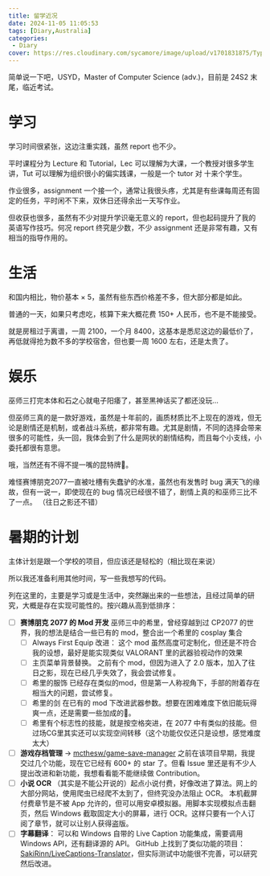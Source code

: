 ```yaml
---
title: 留学近况
date: 2024-11-05 11:05:53
tags: [Diary,Australia]
categories: 
 - Diary
cover: https://res.cloudinary.com/sycamore/image/upload/v1701831875/Typera/diary-cover.jpg
---
```


简单说一下吧，USYD，Master of Computer Science (adv.)，目前是 24S2 末尾，临近考试。

# 学习

学习时间很紧张，这边注重实践，虽然 report 也不少。

平时课程分为 Lecture 和 Tutorial，Lec 可以理解为大课，一个教授对很多学生讲，Tut 可以理解为组织很小的偏实践课，一般是一个 tutor 对 十来个学生。

作业很多，assignment 一个接一个，通常让我很头疼，尤其是有些课每周还有固定的任务，平时闲不下来，双休日还得余出一天写作业。

但收获也很多，虽然有不少对提升学识毫无意义的 report，但也起码提升了我的英语写作技巧。何况 report 终究是少数，不少 assignment 还是非常有趣，又有相当的指导作用的。

# 生活

和国内相比，物价基本 × 5，虽然有些东西价格差不多，但大部分都是如此。

普通的一天，如果只考虑吃，核算下来大概花费 150+ 人民币，也不是不能接受。

就是房租过于离谱，一周 2100，一个月 8400，这基本是悉尼这边的最低价了，再低就得抢为数不多的学校宿舍，但也要一周 1600 左右，还是太贵了。

# 娱乐

巫师三打完本体和石之心就电子阳痿了，甚至黑神话买了都还没玩...

但巫师三真的是一款好游戏，虽然是十年前的，画质材质比不上现在的游戏，但无论是剧情还是机制，或者战斗系统，都非常有趣。尤其是剧情，不同的选择会带来很多的可能性，头一回，我体会到了什么是网状的剧情结构，而且每个小支线，小委托都很有意思。

哦，当然还有不得不提一嘴的昆特牌🐶。

难怪赛博朋克2077一直被吐槽有失蠢驴的水准，虽然也有发售时 bug 满天飞的缘故，但有一说一，即使现在的 bug 情况已经很不错了，剧情上真的和巫师三比不了一点。
（往日之影还不错）

# 暑期的计划

主体计划是跟一个学校的项目，但应该还是轻松的（相比现在来说）

所以我还准备利用其他时间，写一些我想写的代码。

列在这里的，主要是学习或是生活中，突然蹦出来的一些想法，且经过简单的研究，大概是存在实现可能性的。按兴趣从高到低排序：

-   [ ] **赛博朋克 2077 的 Mod 开发**
    巫师三中的希里，曾经穿越到过 CP2077 的世界，我的想法是结合一些已有的 mod，整合出一个希里的 cosplay 集合
    -   [ ] Always First Equip 改进：
        这个 mod 虽然高度可定制化，但还是不符合我的设想，最好是能实现类似 VALORANT 里的武器验视动作的效果
    -   [ ] 主页菜单背景替换。
        之前有个 mod，但因为进入了 2.0 版本，加入了往日之影，现在已经几乎失效了，我会尝试修复。
    -   [ ] 希里的服饰
        已经存在类似的mod，但是第一人称视角下，手部的附着存在相当大的问题，尝试修复。
    -   [ ] 希里的剑
        在已有的 mod 下改进武器参数。想要在困难难度下依旧能玩得爽一点，还是需要一些加成的🐶。
    -   [ ] 希里有个标志性的技能，就是按空格突进，在 2077 中有类似的技能。但过场CG里其实还可以实现空间转移（这个功能仅仅还只是设想，感觉难度太大）
-   [ ] **游戏存档管理** -> [mcthesw/game-save-manager](https://github.com/mcthesw/game-save-manager)
    之前在该项目早期，我提交过几个功能，现在它已经有 600+ 的 star 了。但看 Issue 里还是有不少人提出改进和新功能，我想看看能不能继续做 Contribution。
-   [ ] **小说 OCR**
    （其实是不能公开说的）起点小说付费，好像改进了算法。网上的大部分网站，使用爬虫已经爬不太到了，但终究没办法阻止 OCR。
    本机截屏付费章节是不被 App 允许的，但可以用安卓模拟器。用脚本实现模拟点击翻页，然后 Windows 截取固定大小的屏幕，进行 OCR。这样只要有一个人订阅了章节，就可以让别人获得盗版。
-   [ ] **字幕翻译**：
    可以和 Windows 自带的 Live Caption 功能集成，需要调用 Windows API，还有翻译源的 API。
    GitHub 上找到了类似功能的项目：[SakiRinn/LiveCaptions-Translator](https://github.com/SakiRinn/LiveCaptions-Translator)，但实际测试中功能很不完善，可以研究然后改进。